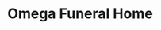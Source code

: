 ---
title: "Omega Funeral Home"
url: /portage-la-prairie/omega-funeral-home/
shop: funeral directors
---